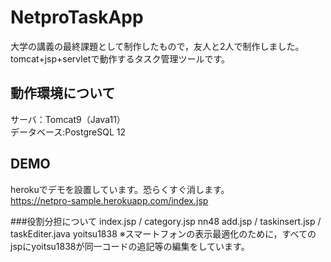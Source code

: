 # NetproTaskApp
大学の講義の最終課題として制作したもので，友人と2人で制作しました。<br>
tomcat+jsp+servletで動作するタスク管理ツールです。
 
## 動作環境について
サーバ：Tomcat9（Java11）<br>
データベース:PostgreSQL 12<br>

## DEMO
herokuでデモを設置しています。恐らくすぐ消します。<br>
https://netpro-sample.herokuapp.com/index.jsp

###役割分担について
index.jsp / category.jsp nn48
add.jsp / taskinsert.jsp / taskEditer.java yoitsu1838
※スマートフォンの表示最適化のために，すべてのjspにyoitsu1838が同一コードの追記等の編集をしています。
